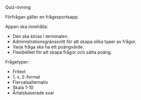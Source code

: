 Quiz-övning

Förfrågan gäller en frågesportsapp.

Appen ska innehålla:
- Den ska köras i terminalen.
- Administrationsgränssnitt för att skapa olika typer av frågor.
- Varje fråga ska ha ett poängvärde.
- Flexibelitet för att skapa frågor och sätta poäng.

Frågetyper:
- Fritext
- 1, x, 2-format
- Flervalsalternativ
- Skala 1-10
- Årtalsbaserade svar
